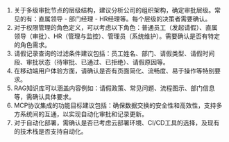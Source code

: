 1. 关于多级审批节点的层级结构，建议分析公司的组织架构，确定审批层级。常见的有：直属领导 - 部门经理 - HR经理等。每个层级的决策者需要确认。
2. 对于权限管理的角色定义，可以考虑以下角色：普通员工（发起请假）、直属领导（审批）、HR（管理与监控）、管理员（系统维护）。需要确认是否有特定的角色需求。
3. 请假记录查询的过滤条件建议包括：员工姓名、部门、请假类型、请假时间段、审批状态（待审批、已通过、已拒绝）、请假原因等。
4. 在移动端用户体验方面，请确认是否有页面简化、流畅度、易于操作等特别要求。
5. RAG知识库可以涵盖内容例如：请假政策、常见问题、流程图示、部门信息等，需确认具体要求。
6. MCP协议集成的功能目标建议包括：确保数据交换的安全性和高效性，支持多方系统间的互通，以实现自动化审批和记录更新。
7. 对于自动化部署，需确认是否已考虑云部署环境、CI/CD工具的选择，及现有的技术栈是否支持自动化。
